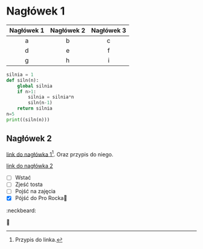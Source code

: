 # Nagłówek 1 
|Nagłówek 1|Nagłówek 2|Nagłówek 3|
|:--------:|:--------:|:--------:|
|a|b|c|
|d|e|f|
|g|h|i|

~~~py
silnia = 1
def siln(n):
    global silnia
    if n>1:
        silnia = silnia*n
        siln(n-1)
    return silnia
n=5
print((siln(n)))
~~~
## Nagłówek 2 

[link do nagłówka 1](#nag1)[^1]. Oraz przypis do niego.

[^1]: Przypis do linka.

[link do nagłówka 2](#identyfikator2)

- [ ] Wstać
- [ ] Zjeść tosta
- [ ] Pojść na zajęcia
- [x] Pójść do Pro Rocka🍺

:neckbeard:

:shit:

